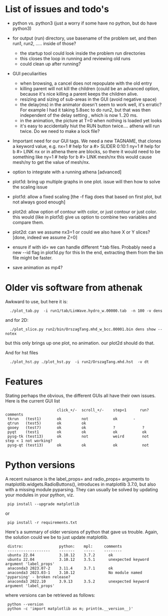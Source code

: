 # List of issues and todo's

- python vs. python3 (just a worry if some have no python, but do have python3)


- for output (run) directory, use basename of the problem set, and then run1, run2, ..... inside of those?
  - the startup tool could look inside the problem run directories
  - this closes the loop in running and reviewing old runs
  - could clean up after running?

- GUI peculiarities
  - when browsing, a cancel does not repopulate with the old entry
  - killing parent will not kill the children (could be an advanced option,
    because it's nice killing a parent keeps the children alive.
  - resizing and sizing of sub-areas in the GUI (avoid negative space)
  - the delay(ms) in the animator doesn't seem to work well, it's erratic?
    For example I had it taking 5.8sec to do run2, but that was then
    independent of the delay setting , which is now 1..20 ms.
  - in the animation, the picture at T=0 when nothing is loaded yet looks
  - it's easy to accidentally hiut the RUN button twice.... athena will run twice. Do
    we need to make a lock file?

- Important need for our GUI tags.   We need a new TAGNAME, that clones a keyword value, e.g.
       nx=1   # help for a    #>   SLIDER 0:10:1
       ny=1   # help for b    #>   LINK nx
  or in athena there are blocks, so there it would need to be something like
       ny=1   # help for b    #>   LINK mesh/nx
  this would cause mesh/ny to get the value of mesh/nx.


- option to integrate with a running athena [advanced]

- plot1d:  bring up multiple graphs in one plot.  issue will then how to solve the scaling issue

- plot1d:  allow a fixed scaling [the -f flag does that based on first plot, but not always good enough]

- plot2d:  allow option of contour with color, or just contour or just color. this would
  (like in plot1d) give us option to combine two variables and compare them.

- plot2d:  can we assume nx3=1 or could we also have X or Y slices? [done, indeed we assume Z=0]

- ensure if with id= we can handle different *.tab files. Probably need a new --id flag in plot1d.py for this
  In the end, extracting them from the bin file might be faster.
  
- save animation as mp4? 
  

# Older vis software from athenak

Awkward to use, but here it is:

      ./plot_tab.py  -i run1/tab/LinWave.hydro_w.00000.tab  -n 100 -v dens

and for 2D:

      ./plot_slice.py run2/bin/OrszagTang.mhd_w_bcc.00001.bin dens show --notex

but this only brings up one plot, no animation. our plot2d should do that.

And for hst files

      ./plot_hst.py ./plot_hst.py  -i run2/OrszagTang.mhd.hst  -v dt


# Features

Stating perhaps the obvious, the different GUIs all have their own issues. Here is the current GUI list

                           click_+/-  scroll_+/-    step<1      run?     comments
     tkrun   (test1)       ok         not           ok		 -
     qtrun   (test5)       ok         ok  
     gooey   (test7)       ok         ok            ?            ?
     pyqt    (test1        ok         ok            ok           ok
     pysg-tk (test13)      ok         not           weird        not     step < 1 not working?
     pysg-qt (test13)      ok         ok            ok           not
 


# Python versions

A recent nuisance is the label_props= and radio_props= arguments to
matplotlib.widgets.RadioButtons(), introduces in matplotlib 3.7.0, but
also with a missing module pyparsing. They can usually be solved by
updating your modules in your python, viz.

     pip install --upgrade matplotlib

or

     pip install -r requirements.txt
     
Here's a summary of older versions of python that gave us trouble. Again, the solution
could we be to just update matplotlib.

     distro:                python:    mpl:     comments
     -------------------    -------    -----    --------
     ubuntu 22.04           3.10.12    3.7.2      ok
     ubuntu 22.04           3.10.12    3.5.1      unexpected keyword argument 'label_props'
     anaconda3 2023.07-2    3.11.4     3.7.1      ok
     anaconda3 2023.03-1    3.10.12               No module named 'pyparsing' - broken release?
     anaconda3 2022.10      3.9.13     3.5.2      unexpected keyword argument 'label_props'

where versions can be retrieved as follows:

     python --version
     python -c 'import matplotlib as m; print(m.__version__)'

